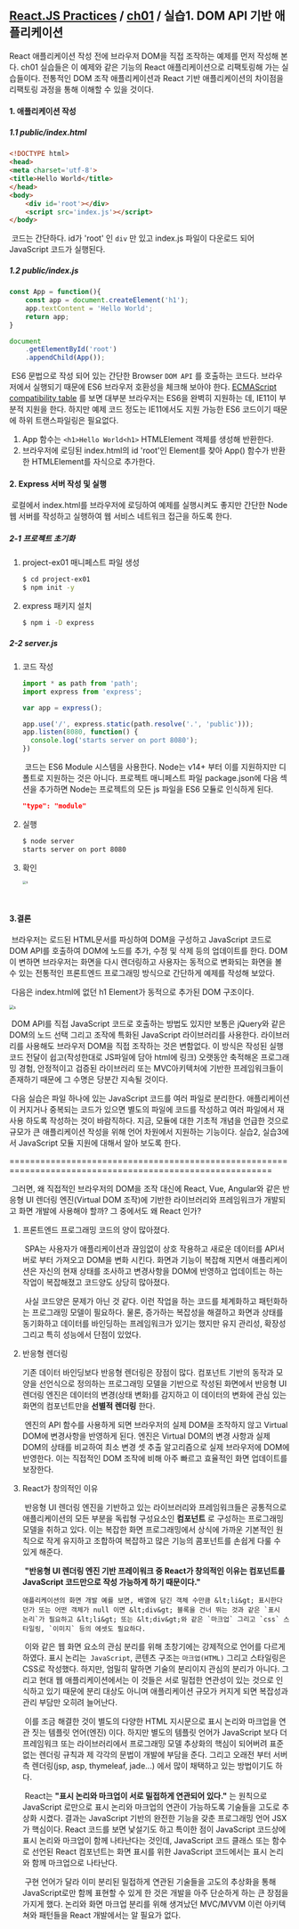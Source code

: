 ## [React.JS Practices](https://github.com/kickscar-javascript/react-practices) / [ch01](https://github.com/kickscar-javascript/react-practices/tree/master/ch01) / 실습1. DOM API 기반 애플리케이션

React 애플리케이션 작성 전에 브라우저 DOM을 직접 조작하는 예제를 먼저 작성해 본다. ch01 실습들은 이 예제와 같은 기능의 React 애플리케이션으로 리팩토링해 가는 실습들이다. 전통적인 DOM 조작 애플리케이션과 React 기반 애플리케이션의 차이점을 리팩토링 과정을 통해 이해할 수 있을 것이다.   

#### 1. 애플리케이션 작성

##### 1.1 public/index.html

```html
<!DOCTYPE html>
<head>
<meta charset='utf-8'>
<title>Hello World</title>
</head>
<body>
    <div id='root'></div>
    <script src='index.js'></script>
</body>
```

​	코드는 간단하다. id가 'root' 인 `div` 만 있고 index.js 파일이 다운로드 되어 JavaScript 코드가 실행된다.

##### 1.2 public/index.js

```JavaScript
const App = function(){
    const app = document.createElement('h1');
    app.textContent = 'Hello World';
    return app;
}

document
    .getElementById('root')
    .appendChild(App());
```

​	ES6 문법으로 작성 되어 있는 간단한 Browser `DOM API` 를 호출하는 코드다. 브라우저에서 실행되기 때문에 ES6 브라우저 호환성을 체크해 보아야 한다. [ECMAScript compatibility table](https://kangax.github.io/compat-table/es6/) 를 보면 대부분 브라우저는 ES6을 완벽히 지원하는 데, IE11이 부분적 지원을 한다. 하지만 예제 코드 정도는 IE11에서도 지원 가능한 ES6 코드이기 때문에 하위 트랜스파일링은 필요없다.

1. App 함수는  `<h1>Hello World<h1>`  HTMLElement 객체를 생성해 반환한다.
2. 브라우저에 로딩된 index.html의 id 'root'인  Element를 찾아 App() 함수가 반환한 HTMLElement를 자식으로 추가한다. 

#### 2. Express 서버 작성 및 실행

​	로컬에서 index.html를 브라우저에 로딩하여 예제를 실행시켜도 좋지만 간단한 Node 웹 서버를 작성하고 실행하여 웹 서비스 네트워크 접근을 하도록 한다.

##### 2-1 프로젝트 초기화

1. project-ex01 매니페스트 파일 생성

   ```bash
   $ cd project-ex01
   $ npm init -y
   ```

2. express 패키지 설치

   ```bash
   $ npm i -D express
   ```

##### 2-2 server.js

1. 코드 작성

   ```javascript
   import * as path from 'path'; 
   import express from 'express';
   
   var app = express();
   
   app.use('/', express.static(path.resolve('.', 'public')));
   app.listen(8080, function() {      
     console.log('starts server on port 8080');
   })
   ```

   ​	코드는 ES6 Module 시스템을 사용한다. Node는 v14+ 부터 이를 지원하지만 디폴트로 지원하는 것은 아니다. 프로젝트 매니페스트 파일 package.json에 다음 섹션을 추가하면 Node는 프로젝트의 모든 js 파일을 ES6 모듈로 인식하게 된다.

   ```json
   "type": "module"
   ```
   
2. 실행

   ```bash
   $ node server
   starts server on port 8080
   
   ```

3. 확인

   <img src="http://image.kickscar.me:8080/markdown/react-practices/ch01-0001.png" alt="s" style="zoom:40%;" />

​    

#### 3.결론

​	브라우저는 로드된 HTML문서를 파싱하여 DOM을 구성하고 JavaScript 코드로 DOM API를 호출하여 DOM에 노드를 추가, 수정 및 삭제 등의 업데이트를 한다. DOM이 변하면 브라우저는 화면을 다시 렌더링하고 사용자는 동적으로 변화되는 화면을 볼 수 있는 전통적인 프론트엔드 프로그래밍 방식으로 간단하게 예제를 작성해 보았다.

​	다음은 index.html에 없던 h1 Element가 동적으로 추가된 DOM 구조이다.

  <img src="http://image.kickscar.me:8080/markdown/react-practices/ch01-0002.png" alt="s" style="zoom:50%;" /> 

​	DOM API를 직접 JavaScript 코드로 호출하는 방법도 있지만 보통은 jQuery와 같은 DOM의 노드 선택 그리고 조작에 특화된 JavaScript 라이브러리를 사용한다. 라이브러리를 사용해도 브라우저 DOM을 직접 조작하는 것은 변함없다. 이 방식은 작성된 실행 코드 전달이 쉽고(작성한대로 JS파일에 담아 html에 링크) 오랫동안 축적해온 프로그래밍 경험, 안정적이고 검증된 라이브러리 또는 MVC아키텍처에 기반한 프레임워크들이 존재하기 때문에 그 수명은 당분간 지속될 것이다. 

​	다음 실습은 파일 하나에 있는 JavaScript 코드를 여러 파일로 분리한다. 애플리케이션이 커지거나 중복되는 코드가 있으면 별도의 파일에 코드를 작성하고 여러 파일에서 재사용 하도록 작성하는 것이 바람직하다. 지금, 모듈에 대한 기초적 개념을 언급한 것으로 규모가 큰 애플리케이션 작성을 위해 언어 차원에서 지원하는 기능이다.  실습2, 실습3에서 JavaScript 모듈 지원에 대해서 알아 보도록 한다.



=========================================================================================================

​	그러면, 왜 직접적인 브라우저의 DOM을 조작 대신에 React, Vue, Angular와 같은 반응형 UI 렌더링 엔진(Virtual DOM 조작)에 기반한 라이브러리와 프레임워크가 개발되고 화면 개발에 사용해야 할까? 그 중에서도 왜 React 인가? 

 1. 프론트엔드 프로그래밍 코드의 양이 많아졌다. 

    ​	SPA는 사용자가 애플리케이션과 끊임없이 상호 작용하고 새로운 데이터를 API서버로 부터 가져오고 DOM을 변화 시킨다. 화면과 기능이 복잡해 지면서 애플리케이션은 자신의 현재 상태를 조사하고 변경사항을 DOM에 반영하고 업데이트는 하는 작업이 복잡해졌고 코드양도 상당히 많아졌다.

    ​	사실 코드양은 문제가 아닌 것 같다. 이런 작업을 하는 코드를 체계화하고 패턴화하는 프로그래밍 모델이 필요하다. 물론, 증가하는 복잡성을 해결하고 화면과 상태를 동기화하고 데이터를 바인딩하는 프레임워크가 있기는 했지만 유지 관리성, 확장성 그리고 특히 성능에서 단점이 있었다.

 2. 반응형 렌더링

    기존 데이터 바인딩보다 반응형 렌더링은 장점이 많다. 컴포넌트 기반의 동작과 모양을 선언식으로 정의하는 프로그래밍 모델을 기반으로 작성된 화면에서 반응형 UI 렌더링 엔진은 데이터의 변경(상태 변화)를 감지하고 이 데이터의 변화에 관심 있는 화면의 컴포넌트만을  **선별적 렌더링** 한다. 

    ​	엔진의 API 함수를 사용하게 되면 브라우저의 실제 DOM을 조작하지 않고 Virtual DOM에 변경사항을 반영하게 된다. 엔진은 Virtual DOM의 변경 사항과 실제 DOM의 상태를 비교하여 최소 변경 셋 추출 알고리즘으로 실제 브라우저에 DOM에 반영한다. 이는 직접적인 DOM 조작에 비해 아주 빠르고 효율적인 화면 업데이트를 보장한다.  

 3. React가 창의적인 이유

    ​	반응형 UI 렌더링 엔진을 기반하고 있는 라이브러리와 프레임워크들은 공통적으로 애플리케이션의 모든 부분을 독립형 구성요소인 **컴포넌트** 로 구성하는 프로그래밍 모델을 취하고 있다. 이는 복잡한 화면 프로그래밍에서 상식에 가까운 기본적인 원칙으로 작게 유지하고 조합하여 복잡하고 많은 기능의 콤포넌트를 손쉽게 다룰 수 있게 해준다.

    

    ​	**"반응형 UI 렌더링 엔진 기반 프레이워크 중 React가 창의적인 이유는 컴포넌트를  JavaScript 코드만으로 작성 가능하게 하기 때문이다."**

    

     	애플리케이션의 화면 개발 예를 보면, 배열에 담긴 객체 수만큼 &lt;li&gt; 표시한다 던가 또는 어떤 객체가 null 이면 &lt;div&gt; 블록을 건너 뛰는 것과 같은 `표시 논리`가 필요하고 &lt;li&gt; 또는 &lt;div&gt;와 같은 `마크업` 그리고 `css` 스타일링, `이미지` 등의 에셋도 필요하다. 

    ​	이와 같은 웹 화면 요소의 관심 분리를 위해 초창기에는 강제적으로 언어를 다르게 하였다. 표시 논리는` JavaScript`, 콘텐츠 구조는 `마크업(HTML)` 그리고 스타일링은 CSS로 작성했다. 하지만, 엄밀히 말하면 기술의 분리이지 관심의 분리가 아니다. 그리고 현대 웹 애플리케이션에서는 이 것들은 서로 밀접한 연관성이 있는 것으로 인식하고 있기 때문에 분리 대상도 아니며 애플리케이션 규모가 커지게 되면 복잡성과 관리 부담만 오히려 늘어난다.

    ​	이를 조금 해결한 것이 별도의 다양한 HTML 지시문으로 표시 논리와 마크업을 연관 짓는 템플릿 언어(엔진) 이다. 하지만 별도의 템플릿 언어가 JavaScript 보다 더 프레임워크 또는 라이브러리에서 프로그래밍 모델 추상화의 핵심이 되어버려 표준없는 렌더링 규칙과 제 각각의 문법이 개발에 부담을 준다. 그리고 오래전 부터 서버측 렌더링(jsp, asp, thymeleaf, jade...) 에서 많이 채택하고 있는 방법이기도 하다. 

    ​	React는 **"표시 논리와 마크업이 서로 밀접하게 연관되어 있다."** 는 원칙으로  JavaScript 로만으로 표시 논리와 마크업의 연관이 가능하도록 기술들을 고도로 추상화 시켰다. 결과는 JavaScript 기반의 완전한 기능을 갖춘 프로그래밍 언어 JSX가 핵심이다.  React 코드를 보면 낯설기도 하고 특이한 점이 JavaScript 코드상에 표시 논리와 마크업이 함께 나타난다는 것인데,  JavaScript 코드 클래스 또는 함수로 선언된 React 컴포넌트는 화면 표시를 위한 JavaScript 코드에서는 표시 논리와 함께 마크업으로 나타난다. 

    ​	구현 언어가 달라 이미 분리된 밀접하게 연관된 기술들을 고도의 추상화을 통해  JavaScript로만 함께 표현할 수 있게 한 것은 개발을 아주 단순하게 하는 큰 장점을 가지게 했다. 논리와 화면 마크업 분리를 위해 생겨났던 MVC/MVVM 이런 아키텍쳐와 패턴들을 React 개발에서는 알 필요가 없다.   

​	  
